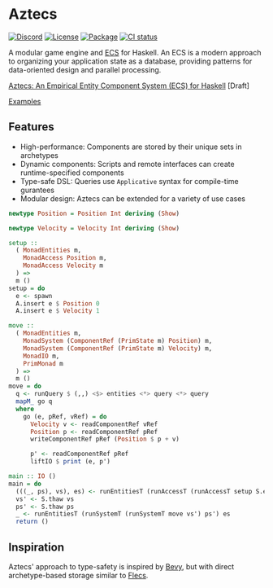 # Aztecs

[![Discord](https://img.shields.io/discord/1306713440873877576.svg?label=&logo=discord&logoColor=ffffff&color=7389D8&labelColor=6A7EC2)](https://discord.gg/Hb7B3Qq4Xd)
[![License](https://img.shields.io/badge/license-BSD3-blue.svg)](https://github.com/aztecs-hs/aztecs/blob/main/LICENSE)
[![Package](https://img.shields.io/hackage/v/aztecs.svg)](https://hackage.haskell.org/package/aztecs)
[![CI status](https://github.com/aztecs-hs/aztecs/actions/workflows/ci.yml/badge.svg)](https://github.com/aztecs-hs/aztecs/actions)

A modular game engine and [ECS](https://en.wikipedia.org/wiki/Entity_component_system) for Haskell.
An ECS is a modern approach to organizing your application state as a database,
providing patterns for data-oriented design and parallel processing.

[Aztecs: An Empirical Entity Component System (ECS) for Haskell](https://github.com/aztecs-hs/paper) [Draft]

[Examples](https://github.com/aztecs-hs/examples)

## Features

- High-performance: Components are stored by their unique sets in archetypes
- Dynamic components: Scripts and remote interfaces can create runtime-specified components
- Type-safe DSL: Queries use `Applicative` syntax for compile-time gurantees
- Modular design: Aztecs can be extended for a variety of use cases

```hs
newtype Position = Position Int deriving (Show)

newtype Velocity = Velocity Int deriving (Show)

setup ::
  ( MonadEntities m,
    MonadAccess Position m,
    MonadAccess Velocity m
  ) =>
  m ()
setup = do
  e <- spawn
  A.insert e $ Position 0
  A.insert e $ Velocity 1

move ::
  ( MonadEntities m,
    MonadSystem (ComponentRef (PrimState m) Position) m,
    MonadSystem (ComponentRef (PrimState m) Velocity) m,
    MonadIO m,
    PrimMonad m
  ) =>
  m ()
move = do
  q <- runQuery $ (,,) <$> entities <*> query <*> query
  mapM_ go q
  where
    go (e, pRef, vRef) = do
      Velocity v <- readComponentRef vRef
      Position p <- readComponentRef pRef
      writeComponentRef pRef (Position $ p + v)

      p' <- readComponentRef pRef
      liftIO $ print (e, p')

main :: IO ()
main = do
  (((_, ps), vs), es) <- runEntitiesT (runAccessT (runAccessT setup S.empty) S.empty) emptyEntityCounter
  vs' <- S.thaw vs
  ps' <- S.thaw ps
  _ <- runEntitiesT (runSystemT (runSystemT move vs') ps') es
  return ()
```

## Inspiration

Aztecs' approach to type-safety is inspired by [Bevy](https://github.com/bevyengine/bevy/),
but with direct archetype-based storage similar to [Flecs](https://github.com/SanderMertens/flecs).
